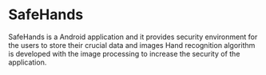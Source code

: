# SafeHands
SafeHands is a Android application and it provides security environment for the users to store their crucial data and images 
Hand recognition algorithm is developed with the image processing to increase the security of the application.
